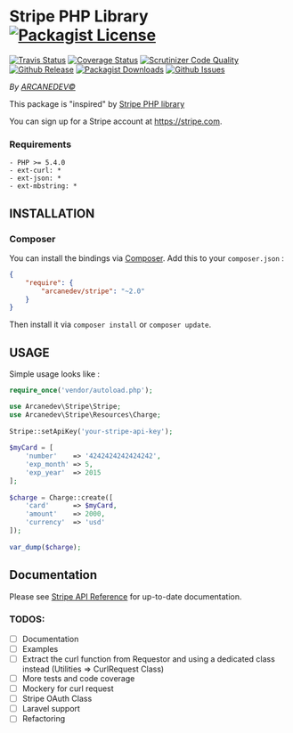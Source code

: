 Stripe PHP Library [![Packagist License](http://img.shields.io/packagist/l/arcanedev/sanitizer.svg?style=flat-square)](https://github.com/ARCANEDEV/Stripe/blob/master/LICENSE)
==============
[![Travis Status](http://img.shields.io/travis/ARCANEDEV/Stripe.svg?style=flat-square)](https://travis-ci.org/ARCANEDEV/Stripe)
[![Coverage Status](https://img.shields.io/scrutinizer/coverage/g/ARCANEDEV/Stripe.svg?style=flat-square)](https://scrutinizer-ci.com/g/ARCANEDEV/Stripe/?branch=master)
[![Scrutinizer Code Quality](https://img.shields.io/scrutinizer/g/ARCANEDEV/Stripe.svg?style=flat-square)](https://scrutinizer-ci.com/g/ARCANEDEV/Stripe/?branch=master)
[![Github Release](http://img.shields.io/github/release/ARCANEDEV/Stripe.svg?style=flat-square)](https://github.com/ARCANEDEV/Stripe/releases)
[![Packagist Downloads](https://img.shields.io/packagist/dt/arcanedev/stripe.svg?style=flat-square)](https://packagist.org/packages/arcanedev/stripe)
[![Github Issues](http://img.shields.io/github/issues/ARCANEDEV/Stripe.svg?style=flat-square)](https://github.com/ARCANEDEV/Stripe/issues)

*By [ARCANEDEV&copy;](http://www.arcanedev.net/)*

This package is "inspired" by [Stripe PHP library](https://github.com/stripe/stripe-php)

You can sign up for a Stripe account at https://stripe.com.

### Requirements
    
    - PHP >= 5.4.0
    - ext-curl: *
    - ext-json: *
    - ext-mbstring: *
    
## INSTALLATION

### Composer

You can install the bindings via [Composer](http://getcomposer.org/). Add this to your `composer.json` :

```json
{
    "require": {
        "arcanedev/stripe": "~2.0"
    }
}
```

Then install it via `composer install` or `composer update`.

## USAGE

Simple usage looks like :

```php
require_once('vendor/autoload.php');

use Arcanedev\Stripe\Stripe;
use Arcanedev\Stripe\Resources\Charge;
    
Stripe::setApiKey('your-stripe-api-key');
    
$myCard = [
    'number'    => '4242424242424242',
    'exp_month' => 5,
    'exp_year'  => 2015
];
    
$charge = Charge::create([
    'card'      => $myCard,
    'amount'    => 2000,
    'currency'  => 'usd'
]);
    
var_dump($charge);
```

## Documentation

Please see [Stripe API Reference](https://stripe.com/docs/api) for up-to-date documentation.

### TODOS:

  - [ ] Documentation
  - [ ] Examples
  - [ ] Extract the curl function from Requestor and using a dedicated class instead (Utilities => CurlRequest Class)
  - [ ] More tests and code coverage
  - [ ] Mockery for curl request
  - [ ] Stripe OAuth Class
  - [ ] Laravel support 
  - [ ] Refactoring